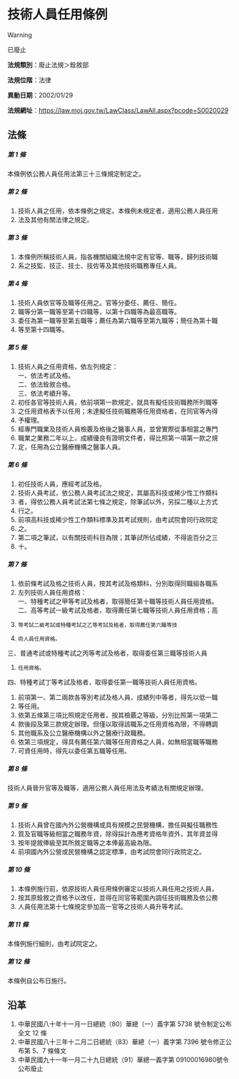 # 技術人員任用條例


> [!WARNING]
> 已廢止


**法規類別**：廢止法規＞銓敘部

**法規位階**：法律

**異動日期**：2002/01/29  

**法規網址**：https://law.moj.gov.tw/LawClass/LawAll.aspx?pcode=S0020029



## 法條
##### 第 1 條
本條例依公務人員任用法第三十三條規定制定之。

##### 第 2 條
1. 技術人員之任用，依本條例之規定。本條例未規定者，適用公務人員任用
1. 法及其他有關法律之規定。

##### 第 3 條
1. 本條例所稱技術人員，指各機關組織法規中定有官等、職等，歸列技術職
1. 系之技監、技正、技士、技佐等及其他技術職務專任人員。

##### 第 4 條
1. 技術人員依官等及職等任用之。官等分委任、薦任、簡任。
1. 職等分第一職等至第十四職等，以第十四職等為最高職等。
1. 委任為第一職等至第五職等；薦任為第六職等至第九職等；簡任為第十職
1. 等至第十四職等。

##### 第 5 條
1. 技術人員之任用資格，依左列規定：  
一、依法考試及格。  
二、依法銓敘合格。  
三、依法考績升等。
1. 初任各官等技術人員，依前項第一款規定，就具有擬任技術職務所列職等
1. 之任用資格表予以任用；未達擬任技術職務等任用資格者，在同官等內得
1. 予權理。
1. 經專門職業及技術人員檢覈及格後之醫事人員，並曾實際從事相當之專門
1. 職業之業務二年以上，成績優良有證明文件者，得比照第一項第一款之規
1. 定，任用為公立醫療機構之醫事人員。

##### 第 6 條
1. 初任技術人員，應經考試及格。
1. 技術人員考試，依公務人員考試法之規定，其屬高科技或稀少性工作類科
1. 者，得依公務人員考試法第七條之規定，除筆試以外，另採二種以上方式
1. 行之。
1. 前項高科技或稀少性工作類科標準及其考試規則，由考試院會同行政院定
1. 之。
1. 第二項之筆試，以有關技術科目為限；其筆試所佔成績，不得逾百分之三
1. 十。

##### 第 7 條
1. 依前條考試及格之技術人員，按其考試及格類科，分別取得同職組各職系
1. 左列技術人員任用資格：  
一、特種考試之甲等考試及格者，取得簡任第十職等技術人員任用資格。  
二、高等考試一級考試及格者，取得薦任第七職等技術人員任用資格；高
1.     等考試二級考試或特種考試之乙等考試及格者，取得薦任第六職等技
1.     術人員任用資格。  
三、普通考試或特種考試之丙等考試及格者，取得委任第三職等技術人員
1.     任用資格。  
四、特種考試丁等考試及格者，取得委任第一職等技術人員任用資格。
1. 前項第一、第二兩款各等別考試及格人員，成績列中等者，得先以低一職
1. 等任用。
1. 依第五條第三項比照規定任用者，按其檢覈之等級，分別比照第一項第二
1. 款後段及第三款規定辦理。但僅以取得該職系之任用資格為限，不得轉調
1. 其他職系及公立醫療機構以外之醫療行政職務。
1. 依第三項規定，得具有薦任第六職等任用資格之人員，如無相當職等職務
1. 可資任用時，得先以委任第五職等任用。

##### 第 8 條
技術人員晉升官等及職等，適用公務人員任用法及考績法有關規定辦理。

##### 第 9 條
1. 技術人員曾在國內外公營機構或具有規模之民營機構，擔任與擬任職務性
1. 質及官職等級相當之職務年資，除得採計為應考資格年資外，其年資並得
1. 按年提敘俸級至其所敘定職等之本俸最高級為限。
1. 前項國內外公營或民營機構之認定標準，由考試院會同行政院定之。

##### 第 10 條
1. 本條例施行前，依原技術人員任用條例審定以技術人員任用之技術人員，
1. 按其原銓敘之資格予以改任，並得在同官等範圍內調任技術職務及依公務
1. 人員任用法第十七條規定參加高一官等之技術人員升等考試。

##### 第 11 條
本條例施行細則，由考試院定之。

##### 第 12 條
本條例自公布日施行。

## 沿革
1. 中華民國八十年十一月一日總統（80）華總（一）義字第 5738 號令制定公布全文 12 條
1. 中華民國八十三年十二月二日總統（83）華總（一）義字第 7396 號令修正公布第 5、7 條條文
1. 中華民國九十一年一月二十九日總統（91）華總一義字第 09100016980號令公布廢止
